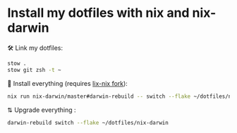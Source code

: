 # Install my dotfiles with nix and nix-darwin

🛠️ Link my dotfiles:
```bash
stow .
stow git zsh -t ~
```

🚀 Install everything (requires [lix-nix fork](https://github.com/lix-project/lix)):

```bash
nix run nix-darwin/master#darwin-rebuild -- switch --flake ~/dotfiles/nix-darwin
```

⇅ Upgrade everything :

```bash
darwin-rebuild switch --flake ~/dotfiles/nix-darwin
```
